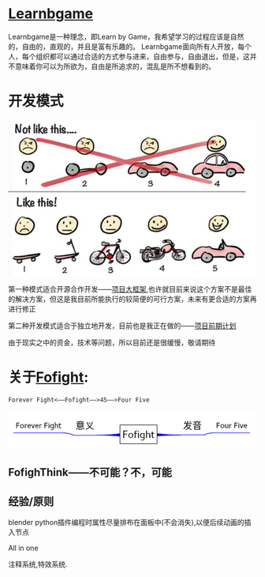 # [Learnbgame](http://www.learnbgame.com/)
Learnbgame是一种理念，即Learn by Game，我希望学习的过程应该是自然的，自由的，直观的，并且是富有乐趣的。
Learnbgame面向所有人开放，每个人，每个组织都可以通过合适的方式参与进来，自由参与，自由退出，但是，这并不意味着你可以为所欲为，自由是所追求的，混乱是所不想看到的。


# 开发模式
![](mDrivEngine/develep.jpg)

第一种模式适合开源合作开发——[项目大框架](项目大框架.md),也许就目前来说这个方案不是最佳的解决方案，但这是我目前所能执行的较简便的可行方案，未来有更合适的方案再进行修正

第二种开发模式适合于独立地开发，目前也是我正在做的——[项目前期计划](项目前期计划.md)


由于现实之中的资金，技术等问题，所以目前还是很缓慢，敬请期待

# 关于[Fofight](Fofight.md):
	Forever Fight<——Fofight——>45——>Four Five
![](mDrivEngine/fofight.png)

## FofighThink——不可能？不，可能


## 经验/原则

blender python插件编程时属性尽量排布在面板中(不会消失),以便后续动画的插入节点

All in one



注释系统,特效系统.